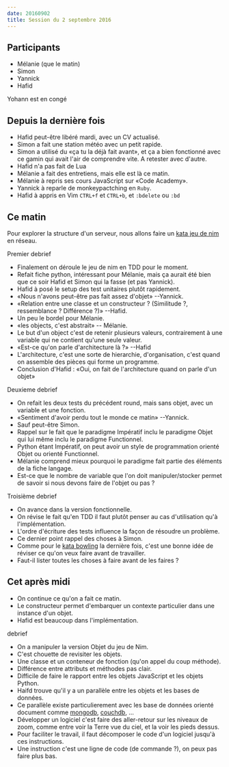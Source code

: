 ```yaml
---
date: 20160902
title: Session du 2 septembre 2016
---
```


## Participants

- Mélanie (que le matin)
- Simon
- Yannick
- Hafid


Yohann est en congé

## Depuis la dernière fois

- Hafid peut-être libéré mardi, avec un CV actualisé.
- Simon a fait une station météo avec un petit rapide.
- Simon a utilisé du «ça tu la déjà fait avant», et ça a bien fonctionné avec
  ce gamin qui avait l'air de comprendre vite. A retester avec d'autre.
- Hafid n'a pas fait de Lua
- Mélanie a fait des entretiens, mais elle est là ce matin.
- Mélanie à repris ses cours JavaScript sur «Code Academy».
- Yannick à reparle de monkeypactching en `Ruby`.
- Hafid à appris en Vim `CTRL+f` et `CTRL+b`, et `:bdelete` ou `:bd`

## Ce matin

Pour explorer la structure d'un serveur, nous allons faire un [kata jeu de nim](http://codingdojo.org/kata/Nim/) en
réseau.

Premier debrief

- Finalement on déroule le jeu de nim en TDD pour le moment.
- Refait fiche python, intéressant pour Mélanie, mais ça aurait été bien que ce
  soir Hafid et Simon qui la fasse (et pas Yannick).
- Hafid à posé le setup des test unitaires plutôt rapidement.
- «Nous n'avons peut-être pas fait assez d'objet» --Yannick.
- «Relation entre une classe et un constructeur ? (Similitude ?, ressemblance ?
  Différence ?)» --Hafid.
- Un peu le bordel pour Mélanie.
- «les objects, c'est abstrait» -- Mélanie.
- Le but d'un object c'est de retenir plusieurs valeurs, contrairement à une
  variable qui ne contient qu'une seule valeur.
- «Est-ce qu'on parle d'architecture là ?» --Hafid
- L'architecture, c'est une sorte de hierarchie, d'organisation, c'est quand on
  assemble des pièces qui forme un programme.
- Conclusion d'Hafid : «Oui, on fait de l'architecture quand on parle d'un
  objet»

Deuxieme debrief

- On refait les deux tests du précédent round, mais sans objet, avec un
  variable et une fonction.
- «Sentiment d'avoir perdu tout le monde ce matin» --Yannick.
- Sauf peut-être Simon.
- Rappel sur le fait que le paradigme Impératif inclu le paradigme Objet qui
  lui même inclu le paradigme Functionnel.
- Python étant Impératif, on peut avoir un style de programmation orienté Objet
  ou orienté Functionnel.
- Mélanie comprend mieux pourquoi le paradigme fait partie des éléments de la
  fiche langage.
- Est-ce que le nombre de variable que l'on doit manipuler/stocker permet de
  savoir si nous devons faire de l'objet ou pas ?

Troisième debrief

- On avance dans la version fonctionnelle.
- On révise le fait qu'en TDD il faut plutôt penser au cas d'utilisation qu'à
  l'implémentation.
- L'ordre d'écriture des tests influence la façon de résoudre un problème.
- Ce dernier point rappel des choses à Simon.
- Comme pour le [kata bowling](http://codingdojo.org/kata/Bowling/) la dernière
  fois, c'est une bonne idée de réviser ce qu'on veux faire avant de
  travailler.
- Faut-il lister toutes les choses à faire avant de les faires ?


## Cet après midi

- On continue ce qu'on a fait ce matin.
- Le constructeur permet d'embarquer un contexte particulier dans une instance
  d'un objet.
- Hafid est beaucoup dans l'implémentation.


debrief

- On a manipuler la version Objet du jeu de Nim.
- C'est chouette de revisiter les objets.
- Une classe et un conteneur de fonction (qu'on appel du coup méthode).
- Différence entre attributs et méthodes pas clair.
- Difficile de faire le rapport entre les objets JavaScript et les objets
  Python.
- Haifd trouve qu'il y a un parallèle entre les objets et les bases de données.
- Ce parallèle existe particulierement avec les base de données orienté
  document comme [mongodb](http://mongodb.com),
  [couchdb](http://couchdb.apache.org/), ...
- Développer un logiciel c'est faire des aller-retour sur les niveaux de zoom,
  comme entre voir la Terre vue du ciel, et la voir les pieds dessus.
- Pour faciliter le travail, il faut décomposer le code d'un logiciel jusqu'à ces instructions.
- Une instruction c'est une ligne de code (de commande ?), on peux pas faire plus bas.

